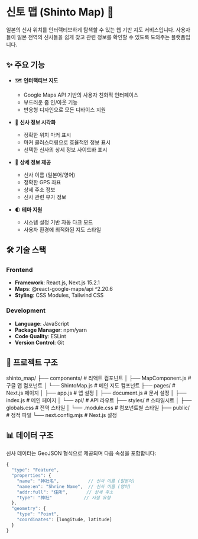 # 신토 맵 (Shinto Map) 🗾

일본의 신사 위치를 인터랙티브하게 탐색할 수 있는 웹 기반 지도 서비스입니다. 사용자들이 일본 전역의 신사들을 쉽게 찾고 관련 정보를 확인할 수 있도록 도와주는 플랫폼입니다.

## ✨ 주요 기능

- 🗺️ **인터랙티브 지도**

  - Google Maps API 기반의 사용자 친화적 인터페이스
  - 부드러운 줌 인/아웃 기능
  - 반응형 디자인으로 모든 디바이스 지원

- 📍 **신사 정보 시각화**

  - 정확한 위치 마커 표시
  - 마커 클러스터링으로 효율적인 정보 표시
  - 선택한 신사의 상세 정보 사이드바 표시

- 🎯 **상세 정보 제공**

  - 신사 이름 (일본어/영어)
  - 정확한 GPS 좌표
  - 상세 주소 정보
  - 신사 관련 부가 정보

- 🌓 **테마 지원**
  - 시스템 설정 기반 자동 다크 모드
  - 사용자 환경에 최적화된 지도 스타일

## 🛠 기술 스택

### Frontend

- **Framework**: React.js, Next.js 15.2.1
- **Maps**: @react-google-maps/api ^2.20.6
- **Styling**: CSS Modules, Tailwind CSS

### Development

- **Language**: JavaScript
- **Package Manager**: npm/yarn
- **Code Quality**: ESLint
- **Version Control**: Git

## 📁 프로젝트 구조

shinto_map/
├── components/ # 리액트 컴포넌트
│ ├── MapComponent.js # 구글 맵 컴포넌트
│ └── ShintoMap.js # 메인 지도 컴포넌트
├── pages/ # Next.js 페이지
│ ├── app.js # 앱 설정
│ ├── document.js # 문서 설정
│ ├── index.js # 메인 페이지
│ └── api/ # API 라우트
├── styles/ # 스타일시트
│ ├── globals.css # 전역 스타일
│ └── .module.css # 컴포넌트별 스타일
├── public/ # 정적 파일
└── next.config.mjs # Next.js 설정

## 📊 데이터 구조

신사 데이터는 GeoJSON 형식으로 제공되며 다음 속성을 포함합니다:

```javascript
{
  "type": "Feature",
  "properties": {
    "name": "神社名",           // 신사 이름 (일본어)
    "name:en": "Shrine Name",  // 신사 이름 (영어)
    "addr:full": "住所",       // 상세 주소
    "type": "神社"            // 시설 유형
  },
  "geometry": {
    "type": "Point",
    "coordinates": [longitude, latitude]
  }
}
```
